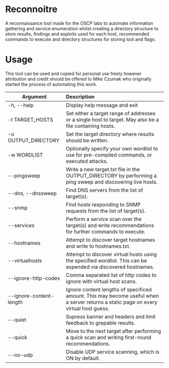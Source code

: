 # Reconnoitre
A reconnaissance tool made for the OSCP labs to automate information gathering and service enumeration whilst creating a directory structure to store  results, findings and exploits used for each host, recommended commands to execute and directory structures for storing loot and flags.

# Usage

This tool can be used and copied for personal use freely however attribution and credit should be offered to Mike Czumak who originally started the process of automating this work.

| Argument        | Description |
| ------------- |:-------------|
| -h, --help | Display help message and exit |
| -t TARGET_HOSTS | Set either a target range of addresses or a single host to target. May also be a file containing hosts. |
| -o OUTPUT_DIRECTORY | Set the target directory where results should be written. |
| -w WORDLIST | Optionally specify your own wordlist to use for pre-compiled commands, or executed attacks. |
| --pingsweep | Write a new target.txt file in the OUTPUT_DIRECTORY by performing a ping sweep and discovering live hosts. |
| --dns, --dnssweep | Find DNS servers from the list of target(s). |
| --snmp | Find hosts responding to SNMP requests from the list of target(s). |
| --services | Perform a service scan over the target(s) and write recommendations for further commands to execute. |
| --hostnames | Attempt to discover target hostnames and write to hostnames.txt. |
| --virtualhosts | Attempt to discover virtual hosts using the specified wordlist. This can be expended via discovered hostnames. |
| --ignore-http-codes | Comma separated list of http codes to ignore with virtual host scans. |
| --ignore-content-length | Ignore content lengths of specificed amount. This may become useful when a server returns a static page on every virtual host guess. |
| --quiet | Supress banner and headers and limit feedback to grepable results. |
| --quick | Move to the next target after performing a quick scan and writing first-round recommendations. |
| --no-udp | Disable UDP service scanning, which is ON by default. |